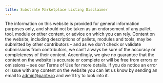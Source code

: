 ```yaml
---
title: Substrate Marketplace Listing Disclaimer
---
```


The information on this website is provided for general information purposes only, and should not be taken as an endorsement of any pallet, tool, module or other content, or advice on which you can rely. Content on the website, including descriptions of pallets, modules and tools, may be submitted by other contributors – and as we don’t check or validate submissions from contributors, we can’t always be sure of the accuracy or completeness of their content. Accordingly, we give no guarantee that the content on the website is accurate or complete or will be free from errors or omissions – see our Terms of Use for more details. If you do notice an error or issue with any content on the website you can let us know by sending an email to admin@parity.io and we’ll try to look into it.
